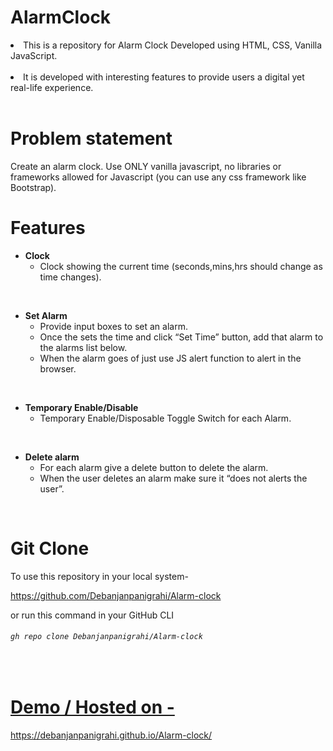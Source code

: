 # AlarmClock

<li>This is a repository for Alarm Clock Developed using HTML, CSS, Vanilla JavaScript.</li>
<br>
<li> It is developed with interesting features to provide users a digital yet real-life experience.</li>
<br>


# Problem statement
Create an alarm clock. Use ONLY vanilla javascript, no libraries or frameworks allowed for Javascript (you can use any css framework like Bootstrap).
<br>


# Features

- <b>Clock</b>
   - Clock showing the current time (seconds,mins,hrs should change as time changes).
<br>
  

- <b>Set Alarm</b> 
  - Provide input boxes to set an alarm.
  - Once the sets the time and click “Set Time” button, add that alarm to the alarms list below.
  - When the alarm goes of just use JS alert function to alert in the browser.
<br>
 
  
- <b> Temporary Enable/Disable </b>
  - Temporary Enable/Disposable Toggle Switch for each Alarm.
<br>
 
 
- <b>Delete alarm</b> 
  - For each alarm give a delete button to delete the alarm.
  - When the user deletes an alarm make sure it “does not alerts the user”.
<br>


# Git Clone
To use this repository in your local system-

<a href="https://github.com/Debanjanpanigrahi/Alarm-clock" target="_blank">https://github.com/Debanjanpanigrahi/Alarm-clock </a>

or run this command in your GitHub CLI

###### `gh repo clone Debanjanpanigrahi/Alarm-clock`
<br>



# <a href = "https://debanjanpanigrahi.github.io/Alarm-clock/" target="_blank"> Demo / Hosted on - </a>
https://debanjanpanigrahi.github.io/Alarm-clock/

